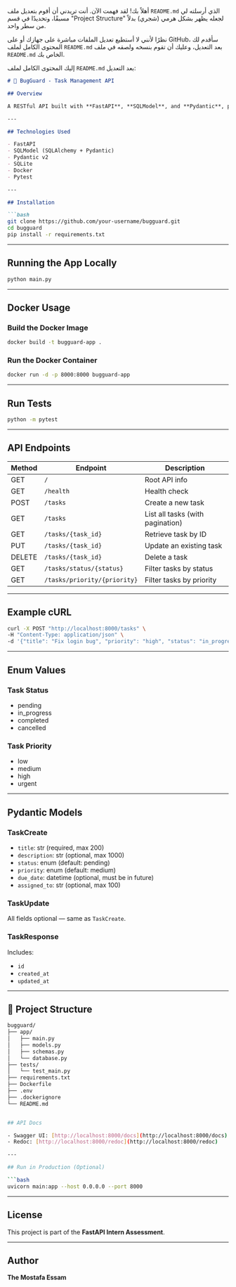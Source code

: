 أهلاً بك! لقد فهمت الآن. أنت تريدني أن أقوم بتعديل ملف `README.md` الذي أرسلته لي مسبقًا، وتحديدًا في قسم "Project Structure" لجعله يظهر بشكل هرمي (شجري) بدلاً من سطر واحد.

نظرًا لأنني لا أستطيع تعديل الملفات مباشرة على جهازك أو على GitHub، سأقدم لك المحتوى الكامل لملف `README.md` بعد التعديل، وعليك أن تقوم بنسخه ولصقه في ملف `README.md` الخاص بك.

إليك المحتوى الكامل لملف `README.md` بعد التعديل:

```markdown
# 🐞 BugGuard - Task Management API

## Overview

A RESTful API built with **FastAPI**, **SQLModel**, and **Pydantic**, providing task management features including CRUD operations, filtering, validation, and Docker support.

---

## Technologies Used

- FastAPI
- SQLModel (SQLAlchemy + Pydantic)
- Pydantic v2
- SQLite
- Docker
- Pytest

---

## Installation

```bash
git clone https://github.com/your-username/bugguard.git
cd bugguard
pip install -r requirements.txt
```

---

## Running the App Locally

```bash
python main.py
```

---

## Docker Usage

### Build the Docker Image

```bash
docker build -t bugguard-app .
```

### Run the Docker Container

```bash
docker run -d -p 8000:8000 bugguard-app
```

---

## Run Tests

```bash
python -m pytest
```

---

## API Endpoints

| Method | Endpoint                     | Description                        |
|--------|------------------------------|------------------------------------|
| GET    | `/`                          | Root API info                      |
| GET    | `/health`                    | Health check                       |
| POST   | `/tasks`                     | Create a new task                  |
| GET    | `/tasks`                     | List all tasks (with pagination)   |
| GET    | `/tasks/{task_id}`           | Retrieve task by ID                |
| PUT    | `/tasks/{task_id}`           | Update an existing task            |
| DELETE | `/tasks/{task_id}`           | Delete a task                      |
| GET    | `/tasks/status/{status}`     | Filter tasks by status             |
| GET    | `/tasks/priority/{priority}` | Filter tasks by priority           |

---

## Example cURL

```bash
curl -X POST "http://localhost:8000/tasks" \
-H "Content-Type: application/json" \
-d '{"title": "Fix login bug", "priority": "high", "status": "in_progress"}'
```

---

## Enum Values

### Task Status

- pending
- in_progress
- completed
- cancelled

### Task Priority

- low
- medium
- high
- urgent

---

## Pydantic Models

### TaskCreate

- `title`: str (required, max 200)
- `description`: str (optional, max 1000)
- `status`: enum (default: pending)
- `priority`: enum (default: medium)
- `due_date`: datetime (optional, must be in future)
- `assigned_to`: str (optional, max 100)

### TaskUpdate

All fields optional — same as `TaskCreate`.

### TaskResponse

Includes:
- `id`
- `created_at`
- `updated_at`

---

## 📁 Project Structure

```bash
bugguard/
├── app/
│   ├── main.py
│   ├── models.py
│   ├── schemas.py
│   └── database.py
├── tests/
│   └── test_main.py
├── requirements.txt
├── Dockerfile
├── .env
├── .dockerignore
└── README.md


## API Docs

- Swagger UI: [http://localhost:8000/docs](http://localhost:8000/docs)
- Redoc: [http://localhost:8000/redoc](http://localhost:8000/redoc)

---

## Run in Production (Optional)

```bash
uvicorn main:app --host 0.0.0.0 --port 8000
```

---

## License

This project is part of the **FastAPI Intern Assessment**.

---

## Author

**The Mostafa Essam** 
